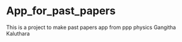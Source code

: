 # App_for_past_papers
This is a project to make past papers app from ppp physics Gangitha Kaluthara
